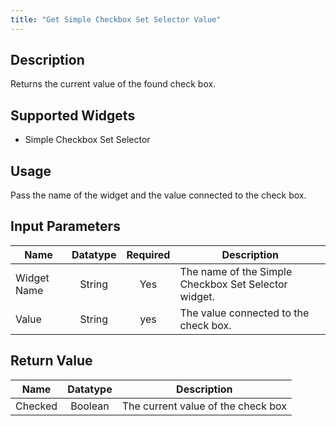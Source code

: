 ```yaml
---
title: "Get Simple Checkbox Set Selector Value"
---
```

## Description
Returns the current value of the found check box.

## Supported Widgets
+ Simple Checkbox Set Selector

## Usage
Pass the name of the widget and the value connected to the check box.

## Input Parameters
Name | Datatype | Required | Description
---- | :--------: | :--------: | ---------------
Widget Name | String | Yes | The name of the Simple Checkbox Set Selector widget.
Value | String | yes | The value connected to the check box.

## Return Value

Name | Datatype | Description
---- | :---------: | ---------------
Checked | Boolean | The current value of the check box
